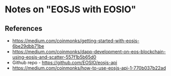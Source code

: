 # Notes on "EOSJS with EOSIO"

## References
* https://medium.com/coinmonks/getting-started-with-eosjs-6be29dbb71be
* https://medium.com/coinmonks/dapp-development-on-eos-blockchain-using-eosjs-and-scatter-557f1b5b65d0
* Github repo - https://github.com/EOSIO/eosjs-api
* https://medium.com/coinmonks/how-to-use-eosjs-api-1-770b037b22ad
